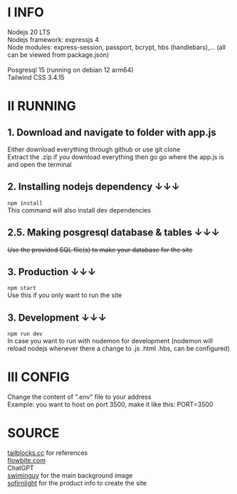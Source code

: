 ﻿# I INFO
Nodejs 20 LTS
\
Nodejs framework: expressjs 4
\
Node modules: express-session, passport, bcrypt, hbs (handlebars),... (all can be viewed from package.json)
\
\
Posgresql 15 (running on debian 12 arm64)
\
Tailwind CSS 3.4.15

# II RUNNING
## 1. Download and navigate to folder with app.js
Either download everything through github or use git clone
\
Extract the .zip if you download everything then go go where the app.js is and open the terminal

## 2. Installing nodejs dependency ↓↓↓
```npm install```
\
This command will also install dev dependencies

## 2.5. Making posgresql database & tables ↓↓↓
~~Use the provided SQL file(s) to make your database for the site~~

## 3. Production ↓↓↓
```npm start```
\
Use this if you only want to run the site
## 3. Development ↓↓↓
```npm run dev```
\
In case you want to run with nodemon for development (nodemon will reload nodejs whenever there a change to .js .html .hbs, can be configured)
# III CONFIG
Change the content of ".env" file to your address
\
Example: you want to host on port 3500, make it like this: PORT=3500

# SOURCE
[tailblocks.cc](https://tailblocks.cc) for references
\
[flowbite.com](https://flowbite.com/docs/forms/search-input/)
\
ChatGPT
\
[swiminguy](https://www.deviantart.com/swiminguy/art/flashlight-in-the-dark-888954) for the main background image
\
[sofirnlight](https://www.sofirnlight.com) for the product info to create the site